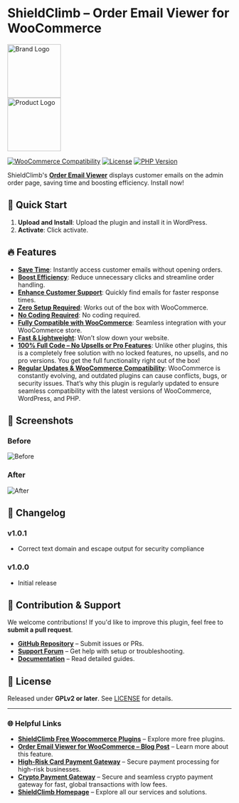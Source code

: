 # ShieldClimb – Order Email Viewer for WooCommerce

<p align="left">
  <img src="https://shieldclimb.com/wp-content/uploads/2025/03/ShieldClimb-logo-with-name-500x200-1.png" alt="Brand Logo" width="120"><br>
  <img src="https://shieldclimb.com/wp-content/uploads/2025/04/shieldclimb-order-email-viewer-logo.png" alt="Product Logo" width="120">
</p>

[![WooCommerce Compatibility](https://img.shields.io/badge/WooCommerce-5.8+-blue)](https://woocommerce.com/)
[![License](https://img.shields.io/badge/License-GPLv2%2B-blue)](https://www.gnu.org/licenses/old-licenses/gpl-2.0.html)
[![PHP Version](https://img.shields.io/badge/PHP-7.2+-blue)](https://www.php.net/)

ShieldClimb's **[Order Email Viewer](https://shieldclimb.com/free-woocommerce-plugins/order-email-viewer/)** displays customer emails on the admin order page, saving time and boosting efficiency. Install now!

## 🚀 Quick Start

1. **Upload and Install**: Upload the plugin and install it in WordPress.
2. **Activate**: Click activate.

## 🔥 Features

- **[Save Time](https://shieldclimb.com/free-woocommerce-plugins/order-email-viewer/)**: Instantly access customer emails without opening orders.
- **[Boost Efficiency](https://shieldclimb.com/free-woocommerce-plugins/order-email-viewer/)**: Reduce unnecessary clicks and streamline order handling.
- **[Enhance Customer Support](https://shieldclimb.com/free-woocommerce-plugins/order-email-viewer/)**: Quickly find emails for faster response times.
- **[Zero Setup Required](https://shieldclimb.com/free-woocommerce-plugins/order-email-viewer/)**: Works out of the box with WooCommerce.
- **[No Coding Required](https://shieldclimb.com/free-woocommerce-plugins/order-email-viewer/)**: No coding required.
- **[Fully Compatible with WooCommerce](https://shieldclimb.com/free-woocommerce-plugins/order-email-viewer/)**: Seamless integration with your WooCommerce store.
- **[Fast & Lightweight](https://shieldclimb.com/free-woocommerce-plugins/order-email-viewer/)**: Won’t slow down your website.
- **[100% Full Code – No Upsells or Pro Features](https://shieldclimb.com/free-woocommerce-plugins/order-email-viewer/)**: Unlike other plugins, this is a completely free solution with no locked features, no upsells, and no pro versions. You get the full functionality right out of the box!
- **[Regular Updates & WooCommerce Compatibility](https://shieldclimb.com/free-woocommerce-plugins/order-email-viewer/)**: WooCommerce is constantly evolving, and outdated plugins can cause conflicts, bugs, or security issues. That’s why this plugin is regularly updated to ensure seamless compatibility with the latest versions of WooCommerce, WordPress, and PHP.

## 📸 Screenshots

### Before
![Before](https://shieldclimb.com/wp-content/uploads/2025/04/screenshot-1-3.png)

### After
![After](https://shieldclimb.com/wp-content/uploads/2025/04/screenshot-2-3.png)

## 📜 Changelog

### v1.0.1
- Correct text domain and escape output for security compliance

### v1.0.0
- Initial release

## 🤝 Contribution & Support

We welcome contributions! If you'd like to improve this plugin, feel free to **submit a pull request**.

- **[GitHub Repository](https://github.com/shieldclimb/order-email-viewer/)** – Submit issues or PRs.
- **[Support Forum](https://shieldclimb.com/contact-us/)** – Get help with setup or troubleshooting.
- **[Documentation](https://shieldclimb.com/free-woocommerce-plugins/order-email-viewer/)** – Read detailed guides.

## 📜 License

Released under **GPLv2 or later**. See [LICENSE](https://www.gnu.org/licenses/old-licenses/gpl-2.0.html) for details.

---
### 🌐 Helpful Links
- **[ShieldClimb Free Woocommerce Plugins](https://shieldclimb.com/free-woocommerce-plugins/)** – Explore more free plugins.
- **[Order Email Viewer for WooCommerce – Blog Post](https://shieldclimb.com/blog/order-email-viewer-for-woocommerce/)** – Learn more about this feature.
- **[High-Risk Card Payment Gateway](https://shieldclimb.com/high-risk-card-payment-gateway/)** – Secure payment processing for high-risk businesses.
- **[Crypto Payment Gateway](https://shieldclimb.com/crypto-payment-gateway/)** – Secure and seamless crypto payment gateway for fast, global transactions with low fees. 
- **[ShieldClimb Homepage](https://shieldclimb.com/)** – Explore all our services and solutions.